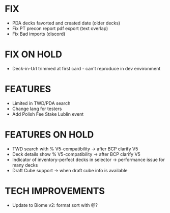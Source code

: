 # FIX
- PDA decks favorted and created date (older decks)
- Fix PT precon report pdf export (text overlap)
- Fix Bad imports (discord)

# FIX ON HOLD
- Deck-in-Url trimmed at first card - can't reproduce in dev environment

# FEATURES
- Limited in TWD/PDA search
- Change lang for testers
- Add Polish Fee Stake Lublin event

# FEATURES ON HOLD
- TWD search with % V5-compatibility -> after BCP clarify V5
- Deck details show % V5-compatibility -> after BCP clarify V5
- Indicator of inventory-perfect decks in selector -> performance issue for many decks
- Draft Cube support -> when draft cube info is available

# TECH IMPROVEMENTS
- Update to Biome v2: format sort with @?
